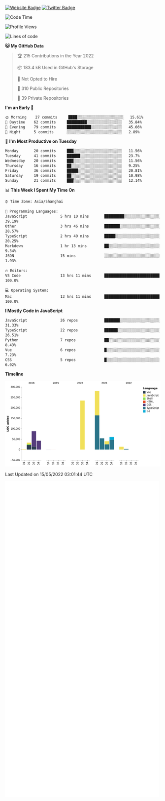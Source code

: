 [![Website Badge](https://img.shields.io/badge/-caos.me-444444?style=flat&logo=Google-Chrome&logoColor=f2f2f2&link=https://caos.me)](https://caos.me)
[![Twitter Badge](https://img.shields.io/badge/-@caosbad-1da1f2?style=flat&labelColor=1ca0f1&logo=twitter&logoColor=white&link=https://twitter.com/caosbad)](https://twitter.com/caosbad)



<!--START_SECTION:waka-->
![Code Time](http://img.shields.io/badge/Code%20Time-0%20secs-blue)

![Profile Views](http://img.shields.io/badge/Profile%20Views-18-blue)

![Lines of code](https://img.shields.io/badge/From%20Hello%20World%20I%27ve%20Written-852%20Thousand%20lines%20of%20code-blue)

**🐱 My GitHub Data** 

> 🏆 215 Contributions in the Year 2022
 > 
> 📦 183.4 kB Used in GitHub's Storage 
 > 
> 🚫 Not Opted to Hire
 > 
> 📜 310 Public Repositories 
 > 
> 🔑 39 Private Repositories  
 > 
**I'm an Early 🐤** 

```text
🌞 Morning    27 commits     ████░░░░░░░░░░░░░░░░░░░░░   15.61% 
🌆 Daytime    62 commits     █████████░░░░░░░░░░░░░░░░   35.84% 
🌃 Evening    79 commits     ███████████░░░░░░░░░░░░░░   45.66% 
🌙 Night      5 commits      ░░░░░░░░░░░░░░░░░░░░░░░░░   2.89%

```
📅 **I'm Most Productive on Tuesday** 

```text
Monday       20 commits     ███░░░░░░░░░░░░░░░░░░░░░░   11.56% 
Tuesday      41 commits     ██████░░░░░░░░░░░░░░░░░░░   23.7% 
Wednesday    20 commits     ███░░░░░░░░░░░░░░░░░░░░░░   11.56% 
Thursday     16 commits     ██░░░░░░░░░░░░░░░░░░░░░░░   9.25% 
Friday       36 commits     █████░░░░░░░░░░░░░░░░░░░░   20.81% 
Saturday     19 commits     ██░░░░░░░░░░░░░░░░░░░░░░░   10.98% 
Sunday       21 commits     ███░░░░░░░░░░░░░░░░░░░░░░   12.14%

```


📊 **This Week I Spent My Time On** 

```text
⌚︎ Time Zone: Asia/Shanghai

💬 Programming Languages: 
JavaScript               5 hrs 10 mins       █████████░░░░░░░░░░░░░░░░   39.19% 
Other                    3 hrs 46 mins       ███████░░░░░░░░░░░░░░░░░░   28.57% 
TypeScript               2 hrs 40 mins       █████░░░░░░░░░░░░░░░░░░░░   20.25% 
Markdown                 1 hr 13 mins        ██░░░░░░░░░░░░░░░░░░░░░░░   9.34% 
JSON                     15 mins             ░░░░░░░░░░░░░░░░░░░░░░░░░   1.93%

🔥 Editors: 
VS Code                  13 hrs 11 mins      █████████████████████████   100.0%

💻 Operating System: 
Mac                      13 hrs 11 mins      █████████████████████████   100.0%

```

**I Mostly Code in JavaScript** 

```text
JavaScript               26 repos            ███████░░░░░░░░░░░░░░░░░░   31.33% 
TypeScript               22 repos            ██████░░░░░░░░░░░░░░░░░░░   26.51% 
Python                   7 repos             ██░░░░░░░░░░░░░░░░░░░░░░░   8.43% 
Vue                      6 repos             █░░░░░░░░░░░░░░░░░░░░░░░░   7.23% 
CSS                      5 repos             █░░░░░░░░░░░░░░░░░░░░░░░░   6.02%

```


**Timeline**

![Chart not found](https://raw.githubusercontent.com/caosbad/caosbad/master/charts/bar_graph.png) 


 Last Updated on 15/05/2022 03:01:44 UTC
<!--END_SECTION:waka-->


![Metrics](https://github.com/caosbad/CaosBad/blob/master/github-metrics.svg)
